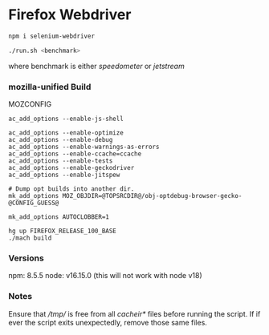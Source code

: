 # Firefox Webdriver

```sh
npm i selenium-webdriver
```

```sh
./run.sh <benchmark>
```
where benchmark is either *speedometer* or *jetstream*

### mozilla-unified Build
MOZCONFIG
```
ac_add_options --enable-js-shell

ac_add_options --enable-optimize
ac_add_options --enable-debug
ac_add_options --enable-warnings-as-errors
ac_add_options --enable-ccache=ccache
ac_add_options --enable-tests
ac_add_options --enable-geckodriver
ac_add_options --enable-jitspew

# Dump opt builds into another dir.
mk_add_options MOZ_OBJDIR=@TOPSRCDIR@/obj-optdebug-browser-gecko-@CONFIG_GUESS@

mk_add_options AUTOCLOBBER=1
```
```
hg up FIREFOX_RELEASE_100_BASE
./mach build
```

### Versions
npm:  8.5.5
node: v16.15.0 (this will not work with node v18)

### Notes
Ensure that */tmp/* is free from all *cacheir\** files before running the
script. If if ever the script exits unexpectedly, remove those same files.
